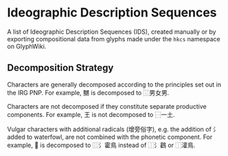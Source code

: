 # Ideographic Description Sequences
A list of Ideographic Description Sequences (IDS), created manually or by exporting compositional data from glyphs made under the `hkcs` namespace on GlyphWiki.

## Decomposition Strategy
Characters are generally decomposed according to the principles set out in the IRG PNP.  For example, 嬲 is decomposed to ⿲男女男.

Characters are not decomposed if they constitute separate productive components.  For example, 王 is not decomposed to ⿱一土.

Vulgar characters with additional radicals (增旁俗字), e.g. the addition of 氵 added to waterfowl, are not combined with the phonetic component.  For example, 𪈯 is decomposed to ⿲氵霍鳥 instead of ⿰氵鸖 or ⿰瀖鳥.